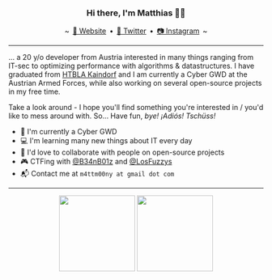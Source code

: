 <h3 align="center">Hi there, I'm Matthias 👋👾</h3>
<p align="center">
    ~ <a href="https://m4ttm00ny.xyz" style="margin: 0 2.5px">🔗 Website</a> • <a href="https://twitter.com/MattMoony" style="margin: 0 2.5px">🦆 Twitter</a> • <a href="https://www.instagram.com/matt_moony/" style="margin: 0 2.5px">📷 Instagram</a> ~
</p>

---

... a 20 y/o developer from Austria interested in many things ranging from IT-sec to optimizing performance with algorithms & datastructures. I have graduated from [HTBLA Kaindorf](https://www.htl-kaindorf.at/) and I am currently a Cyber GWD at the Austrian Armed Forces, while also working on several open-source projects in my free time. 

Take a look around - I hope you'll find something you're interested in / you'd like to mess around with. So... Have fun, _bye! ¡Adiós! Tschüss!_

* 🏫 I'm currently a Cyber GWD
* 💻 I'm learning many new things about IT every day
* 👯 I'd love to collaborate with people on open-source projects
* 🎮 CTFing with [@B34nB01z](https://github.com/B34nB01z) and [@LosFuzzys](https://github.com/LosFuzzys)
* 📬 Contact me at `m4ttm00ny at gmail dot com`

---

<div align="center">
    <img src="https://github-readme-stats.vercel.app/api?username=MattMoony&theme=tokyonight&count_private=true&show_icons=true" height="150px" />
    <img src="https://github-readme-stats.vercel.app/api/top-langs/?username=MattMoony&layout=compact&theme=tokyonight&hide=jupyter%20notebook" height="150px" />
</div>

